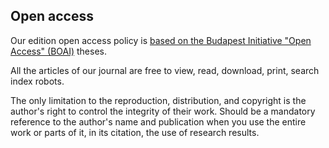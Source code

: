 ## Open access
Our edition open access policy is [based on the Budapest Initiative "Open Access" (BOAI)](http://www.budapestopenaccessinitiative.org/) theses.

All the articles of our journal are free to view, read, download, print, search index robots.

The only limitation to the reproduction, distribution, and copyright is the author's right to control the integrity of their work. Should be a mandatory reference to the author's name and publication when you use the entire work or parts of it, in its citation, the use of research results.